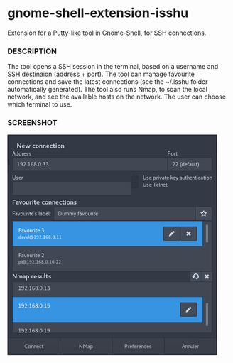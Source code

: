 # gnome-shell-extension-isshu
Extension for a Putty-like tool in Gnome-Shell, for SSH connections.

### DESCRIPTION

The tool opens a SSH session in the terminal, based on a username and SSH destinaion (address + port).
The tool can manage favourite connections and save the latest connections (see the ~/.isshu folder automatically generated).
The tool also runs Nmap, to scan the local network, and see the available hosts on the network.
The user can choose which terminal to use.

### SCREENSHOT

![screenshot](./icons/screenshot.png)

